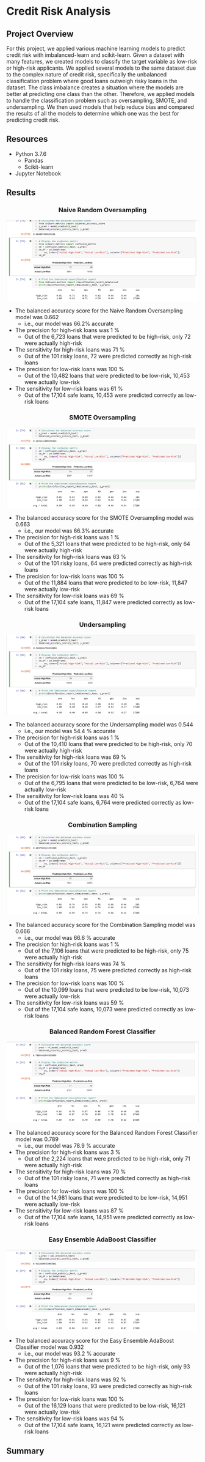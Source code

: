 # Credit Risk Analysis
## Project Overview
For this project, we applied various machine learning models to predict credit risk with imbalanced-learn and scikit-learn. Given a dataset with many features, we created models to classify the target variable as low-risk or high-risk applicants. We applied several models to the same dataset due to the complex nature of credit risk, specifically the unbalanced classification problem where good loans outweigh risky loans in the dataset. The class imbalance creates a situation where the models are better at predicting one class than the other.  Therefore, we applied models to handle the classification problem such as oversampling, SMOTE,  and undersampling. We then used models that help reduce bias and compared the results of all the models to determine which one was the best for predicting credit risk. 

## Resources
- Python 3.7.6
  - Pandas
  - Scikit-learn
- Jupyter Notebook

## Results

<h3 align="center"> Naive Random Oversampling </h3>
<p align = "center">
 <img src="images/oversampling.png">
</p>

- The balanced accuracy score for the Naive Random Oversampling model was 0.662
  - i.e., our model was 66.2% accurate
- The precision for high-risk loans was 1 %
  - Out of the 6,723 loans that were predicted to be high-risk, only 72 were actually high-risk
- The sensitivity for high-risk loans was 71 %
  - Out of the 101 risky loans, 72 were predicted correctly as high-risk loans
- The precision for low-risk loans was 100 %
  - Out of the 10,482 loans that were predicted to be low-risk, 10,453 were actually low-risk
- The sensitivity for low-risk loans was 61 %
  - Out of the 17,104 safe loans, 10,453 were predicted correctly as low-risk loans

<h3 align="center"> SMOTE Oversampling </h3>
<p align = "center">
 <img src="images/smote.png">
</p>

- The balanced accuracy score for the SMOTE Oversampling model was 0.663
  - i.e., our model was 66.3% accurate
- The precision for high-risk loans was 1 %
  - Out of the 5,321 loans that were predicted to be high-risk, only 64 were actually high-risk
- The sensitivity for high-risk loans was 63 %
  - Out of the 101 risky loans, 64 were predicted correctly as high-risk loans
- The precision for low-risk loans was 100 %
  - Out of the 11,884 loans that were predicted to be low-risk, 11,847 were actually low-risk
- The sensitivity for low-risk loans was 69 %
  - Out of the 17,104 safe loans, 11,847 were predicted correctly as low-risk loans


<h3 align="center"> Undersampling </h3>
<p align = "center">
 <img src="images/undersampling.png">
</p>

- The balanced accuracy score for the Undersampling model was 0.544
  - i.e., our model was 54.4 % accurate
- The precision for high-risk loans was 1 %
  - Out of the 10,410 loans that were predicted to be high-risk, only 70 were actually high-risk
- The sensitivity for high-risk loans was 69 %
  - Out of the 101 risky loans, 70 were predicted correctly as high-risk loans
- The precision for low-risk loans was 100 %
  - Out of the 6,795 loans that were predicted to be low-risk, 6,764 were actually low-risk
- The sensitivity for low-risk loans was 40 %
  - Out of the 17,104 safe loans, 6,764 were predicted correctly as low-risk loans


<h3 align="center"> Combination Sampling </h3>
<p align = "center">
 <img src="images/combo_sampling.png">
</p>

- The balanced accuracy score for the Combination Sampling model was 0.666
  - i.e., our model was 66.6 % accurate
- The precision for high-risk loans was 1 %
  - Out of the 7,106 loans that were predicted to be high-risk, only 75 were actually high-risk
- The sensitivity for high-risk loans was 74 %
  - Out of the 101 risky loans, 75 were predicted correctly as high-risk loans
- The precision for low-risk loans was 100 %
  - Out of the 10,099 loans that were predicted to be low-risk, 10,073 were actually low-risk
- The sensitivity for low-risk loans was 59 %
  - Out of the 17,104 safe loans, 10,073 were predicted correctly as low-risk loans

<h3 align="center"> Balanced Random Forest Classifier </h3>
<p align = "center">
 <img src="images/random_forest.png">
</p>

- The balanced accuracy score for the Balanced Random Forest Classifier model was 0.789
  - i.e., our model was 78.9 % accurate
- The precision for high-risk loans was 3 %
  - Out of the 2,224 loans that were predicted to be high-risk, only 71 were actually high-risk
- The sensitivity for high-risk loans was 70 %
  - Out of the 101 risky loans, 71 were predicted correctly as high-risk loans
- The precision for low-risk loans was 100 %
  - Out of the 14,981 loans that were predicted to be low-risk, 14,951 were actually low-risk
- The sensitivity for low-risk loans was 87 %
  - Out of the 17,104 safe loans, 14,951 were predicted correctly as low-risk loans


<h3 align="center"> Easy Ensemble AdaBoost Classifier </h3>
<p align = "center">
 <img src="images/ez_boost.png">
</p>

- The balanced accuracy score for the Easy Ensemble AdaBoost Classifier model was 0.932
  - i.e., our model was 93.2 % accurate
- The precision for high-risk loans was 9 %
  - Out of the 1,076 loans that were predicted to be high-risk, only 93 were actually high-risk
- The sensitivity for high-risk loans was 92 %
  - Out of the 101 risky loans, 93 were predicted correctly as high-risk loans
- The precision for low-risk loans was 100 %
  - Out of the 16,129 loans that were predicted to be low-risk, 16,121 were actually low-risk
- The sensitivity for low-risk loans was 94 %
  - Out of the 17,104 safe loans, 16,121 were predicted correctly as low-risk loans

## Summary

